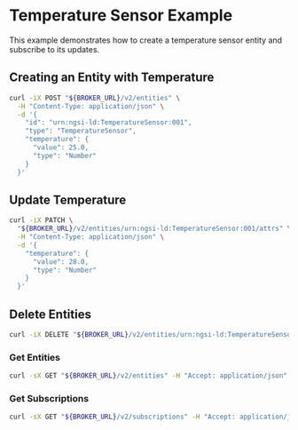 # Temperature Sensor Example

This example demonstrates how to create a temperature sensor entity and
subscribe to its updates.

## Creating an Entity with Temperature

```bash
curl -iX POST "${BROKER_URL}/v2/entities" \
  -H "Content-Type: application/json" \
  -d '{
    "id": "urn:ngsi-ld:TemperatureSensor:001",
    "type": "TemperatureSensor",
    "temperature": {
      "value": 25.0,
      "type": "Number"
    }
  }'
```

## Update Temperature

```bash
curl -iX PATCH \
  "${BROKER_URL}/v2/entities/urn:ngsi-ld:TemperatureSensor:001/attrs" \
  -H "Content-Type: application/json" \
  -d '{
    "temperature": {
      "value": 28.0,
      "type": "Number"
    }
  }'
```

## Delete Entities

```bash
curl -iX DELETE "${BROKER_URL}/v2/entities/urn:ngsi-ld:TemperatureSensor:001"
```

### Get Entities

```bash
curl -sX GET "${BROKER_URL}/v2/entities" -H "Accept: application/json" | jq
```

### Get Subscriptions

```bash
curl -sX GET "${BROKER_URL}/v2/subscriptions" -H "Accept: application/json" | jq
```
